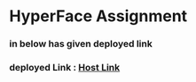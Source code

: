 # HyperFace Assignment

### in below has given deployed link
### deployed Link : [Host Link](`https://assignment-hyperface.vercel.app/`)
